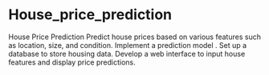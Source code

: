 # House_price_prediction
House Price Prediction Predict house prices based on various features such as location, size, and condition. Implement a prediction model . Set up a database to store housing data. Develop a web interface to input house features and display price predictions. 

